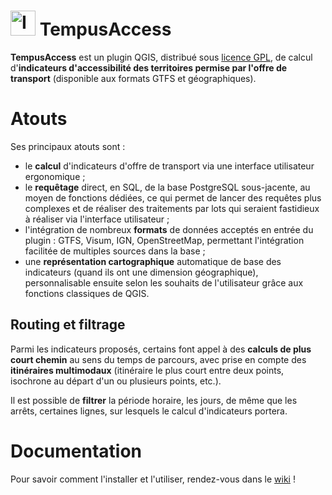 # <img src="https://github.com/CEREMA/territoires-ville.TempusAccess/blob/master/icons/icon_tempus.jpg" alt="Icone Tempus Access" width="40"/> TempusAccess
**TempusAccess** est un plugin QGIS, distribué sous [licence GPL](https://github.com/CEREMA/territoires-ville.TempusAccess/blob/master/LICENSE), de calcul d'**indicateurs d'accessibilité des territoires permise par l'offre de transport** (disponible aux formats GTFS et géographiques).
 
# Atouts
Ses principaux atouts sont : 
* le **calcul** d'indicateurs d'offre de transport via une interface utilisateur ergonomique ;
* le **requêtage** direct, en SQL, de la base PostgreSQL sous-jacente, au moyen de fonctions dédiées, ce qui permet de lancer des requêtes plus complexes et de réaliser des traitements par lots qui seraient fastidieux à réaliser via l'interface utilisateur ;
* l'intégration de nombreux **formats** de données acceptés en entrée du plugin : GTFS, Visum, IGN, OpenStreetMap, permettant l'intégration facilitée de multiples sources dans la base ;
* une **représentation cartographique** automatique de base des indicateurs (quand ils ont une dimension géographique), personnalisable ensuite selon les souhaits de l'utilisateur grâce aux fonctions classiques de QGIS.

## Routing et filtrage
Parmi les indicateurs proposés, certains font appel à des **calculs de plus court chemin** au sens du temps de parcours, avec prise en compte des **itinéraires multimodaux** (itinéraire le plus court entre deux points, isochrone au départ d'un ou plusieurs points, etc.). 

Il est possible de **filtrer** la période horaire, les jours, de même que les arrêts, certaines lignes, sur lesquels le calcul d'indicateurs portera.

# Documentation
Pour savoir comment l'installer et l'utiliser, rendez-vous dans le [wiki](https://github.com/CEREMA/territoires-ville.TempusAccess/wiki) !
